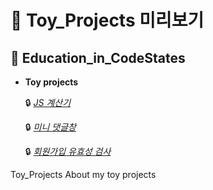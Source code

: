 📁   Toy_Projects  미리보기
=========================


📍 Education_in_CodeStates
-----------------------

- **Toy projects**


  🔒 <a href="http://127.0.0.1:5500/Education_in_CodeStates/21.07.27%20calculator-master/calculator.html" target="_blank">_JS 계산기_</a>

  🔒 <a href="http://127.0.0.1:5500/Mini_Bulletin_board/index.html" target="_blank">_미니 댓글창_</a>

  🔒 <a href="http://127.0.0.1:5500/Sign_up_Page/src/index.html" target="_blank">_회원가입 유효성 검사_</a>

Toy_Projects
About my toy projects
